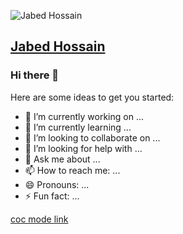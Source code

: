 ![Jabed Hossain](https://avatars.githubusercontent.com/u/59810760?s=220&v=4)
## [Jabed Hossain](https://github.com/jabed-dev/)

### Hi there 👋

Here are some ideas to get you started:

- 🔭 I’m currently working on ...
- 🌱 I’m currently learning ...
- 👯 I’m looking to collaborate on ...
- 🤔 I’m looking for help with ...
- 💬 Ask me about ...
- 📫 How to reach me: ...
- 😄 Pronouns: ...
- ⚡ Fun fact: ...

[coc mode link](https://nulls.gg/servers/nulls-clash/download)
